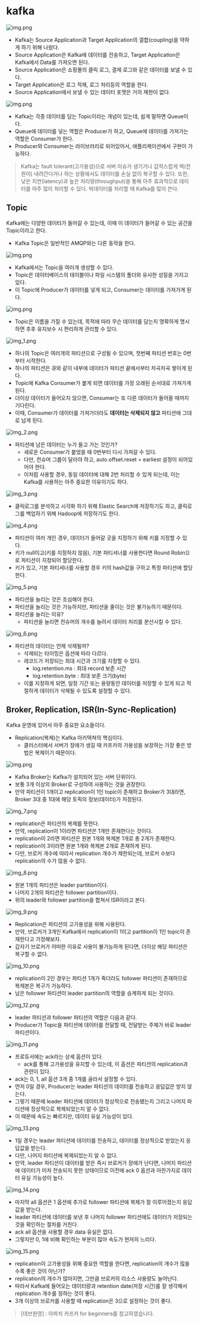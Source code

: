 # kafka

![img.png](imgs/img.png)

- Kafka는 Source Application과 Target Application의 결합(coupling)을 약하게 하기 위해 나왔다.
- Source Application은 Kafka에 데이터를 전송하고, Target Application은 Kafka에서 Data를 가져오면 된다. 
- Source Application은 쇼핑몰의 클릭 로그, 결제 로그와 같은 데이터를 보낼 수 있다. 
- Target Application은 로그 적재, 로그 처리등의 역할을 한다. 
- Source Application에서 보낼 수 있는 데이터 포맷은 거의 제한이 없다. 

![img.png](imgs/img1.png)

- Kafka는 각종 데이터를 담는 Topic이라는 개념이 있는데, 쉽게 말하면 Queue이다.  
- Queue에 데이터를 넣는 역할은 Producer가 하고, Queue에 데이터를 가져가는 역할은 Consumer가 한다. 
- Producer와 Consumer는 라이브러리로 되어있어서, 애플리케이션에서 구현이 가능하다. 

> Kafka는 fault tolerant(고가용성)으로 서버 이슈가 생기거나 갑작스럽게 렉(전원이) 내려간다거나 하는 상황에서도 데이터를 손실 없이 복구할 수 있다.
> 또한, 낮은 지연(latency)과 높은 처리량(throughput)을 통해 아주 효과적으로 데이터를 아주 많이 처리할 수 있다.
> 빅데이터를 처리할 때 Kafka를 많이 쓴다. 

## Topic

Kafka에는 다양한 데이터가 들어갈 수 있는데, 이때 이 데이터가 들어갈 수 있는 공간을 Topic이라고 한다. 

- Kafka Topic은 일반적인 AMQP와는 다른 동작을 한다. 


![img.png](imgs/img1.png)

- Kafka에서는 Topic을 여러개 생성할 수 있다. 
- Topic은 데이터베이스의 테이블이나 파일 시스템의 폴더와 유사한 성질을 가지고 있다.
- 이 Topic에 Producer가 데이터를 넣게 되고, Consumer는 데이터를 가져가게 된다.

![img.png](img2.png)

- Topic은 이름을 가질 수 있는데, 목적에 따라 무슨 데이터를 담는지 명확하게 명시하면 추후 유지보수 시 편리하게 관리할 수 있다.

![img_1.png](img_1.png)

- 하나의 Topic은 여러개의 파티션으로 구성될 수 있으며, 첫번째 파티션 번호는 0번부터 시작한다. 
- 하나의 파티션은 큐와 같이 내부에 데이터가 파티션 끝에서부터 차곡차곡 쌓이게 된다. 
- Topic에 Kafka Consumer가 붙게 되면 데이터를 가장 오래된 순서대로 가져가게 된다. 
- 더이상 데이터가 들어오지 않으면, Consumer는 또 다른 데이터가 들어올 때까지 기다린다. 
- 이때, Consumer가 데이터를 가져가더라도 **데이터는 삭제되지 않고** 파티션에 그대로 남게 된다.

![img_2.png](img_2.png)

- 파티션에 남은 데이터는 누가 들고 가는 것인가?
  - 새로운 Consumer가 붙었을 때 0번부터 다시 가져갈 수 있다. 
  - 다만, 컨슈머 그룹이 달라야 하고, auto.offset.reset = earliest 설정이 되어있어야 한다. 
  - 이처럼 사용할 경우, 동일 데이터에 대해 2번 처리할 수 있게 되는데, 이는 Kafka를 사용하는 아주 중요한 이유이기도 하다. 

![img_3.png](img_3.png)

- 클릭로그를 분석하고 시각화 하기 위해 Elastic Search에 저장하기도 하고, 클릭로그를 백업하기 위해 Hadoop에 저장하기도 한다.

![img_4.png](img_4.png)

- 파티션이 여러 개인 경우, 데이터가 들어갈 곳을 지정하기 위해 키를 지정할 수 있다. 
- 키가 null이고(키를 지정하지 않음), 기본 파티셔너를 사용한다면 Round Robin으로 파티션이 지정되어 할당한다. 
- 키가 있고, 기본 파티셔너를 사용할 경우 키의 hash값을 구하고 특정 파티션에 할당한다. 

![img_5.png](img_5.png)

- 파티션을 늘리는 것은 조심해야 한다.
- 파티션을 늘리는 것은 가능하지만, 파티션을 줄이는 것은 불가능하기 때문이다. 
- 파티션을 늘리는 이유?
  - 파티션을 늘리면 컨슈머의 개수를 늘려서 데이터 처리를 분산시킬 수 있다. 

![img_6.png](img_6.png)

- 파티션의 데이터는 언제 삭제될까?
  - 삭제되는 타이밍은 옵션에 따라 다르다. 
  - 레코드가 저장되는 최대 시간과 크기를 지정할 수 있다.
    - log.retention.ms : 최대 record 보존 시간 
    - log.retention.byte : 최대 보존 크기(byte) 
  - 이를 지정하게 되면, 일정 기간 또는 용량동안 데이터를 저장할 수 있게 되고 적절하게 데이터가 삭제될 수 있도록 설정할 수 있다. 

## Broker, Replication, ISR(In-Sync-Replication)

Kafka 운영에 있어서 아주 중요한 요소들이다. 

- Replication(복제)는 Kafka 아키텍쳐의 핵심이다. 
  - 클러스터에서 서버가 장애가 생길 때 카프카의 가용성을 보장하는 가장 좋은 방법은 복제이기 때문이다. 

![img.png](img.png)

- Kafka Broker는 Kafka가 설치되어 있는 서버 단위이다. 
- 보통 3개 이상의 Broker로 구성하여 사용하는 것을 권장한다. 
- 만약 파티션이 1개이고 replication이 1인 topic이 존재하고 Broker가 3대라면, Broker 3대 중 1대에 해당 토픽의 정보(데이터)가 저장된다.

![img_7.png](img_7.png)

- replication은 파티션의 복제를 뜻한다. 
- 만약, replication이 1이라면 파티션은 1개만 존재한다는 것이다.
- replication이 2라면 파티션은 원본 1개와 복제본 1개로 총 2개가 존재한다.
- replication이 3이라면 원본 1개와 복제본 2개로 존재하게 된다. 
- 다만, 브로커 개수에 따라서 replication 개수가 제한되는데, 브로커 수보다 replication의 수가 많을 수 없다. 

![img_8.png](img_8.png)

- 원본 1개의 파티션은 leader partition이다. 
- 나머지 2개의 파티션은 follower partition이다. 
- 위의 leader와 follower partition을 합쳐서 ISR이라고 본다.

![img_9.png](img_9.png)

- Replication은 파티션의 고가용성을 위해 사용된다. 
- 만약, 브로커가 3개인 Kafka에서 replication이 1이고 partition이 1인 topic이 존재한다고 가정해보자.
- 갑자기 브로커가 어떠한 이유로 사용이 불가능하게 된다면, 더이상 해당 파티션은 복구할 수 없다.

![img_10.png](img_10.png)

- replication이 2인 경우는 파티션 1개가 죽더라도 follower 파티션이 존재하므로 복제본은 복구가 가능하다. 
- 남은 follower 파티션이 leader partition의 역할을 승계하게 되는 것이다. 

![img_12.png](img_12.png)

- leader 파티션과 follower 파티션의 역할은 다음과 같다.
- Producer가 Topic을 파티션에 데이터를 전달할 때, 전달받는 주체가 바로 leader 파티션이다.

![img_11.png](img_11.png)
 
- 프로듀서에는 ack라는 상세 옵션이 있다. 
  - ack를 통해 고가용성을 유지할 수 있는데, 이 옵션은 파티션의 replication과 관련이 있다.
- ack는 0, 1, all 옵션 3개 중 1개를 골라서 설정할 수 있다. 
- 먼저 0일 경우, Producer는 leader 파티션의 데이터를 전송하고 응답값은 받지 않는다.
- 그렇기 때문에 leader 파티션에 데이터가 정상적으로 전송됐는지 그리고 나머지 파티션에 정상적으로 복제되었는지 알 수 없다. 
- 이 때문에 속도는 빠르지만, 데이터 유실 가능성이 있다. 

![img_13.png](img_13.png)

- 1일 경우는 leader 파티션에 데이터를 전송하고, 데이터를 정상적으로 받았는지 응답값을 받는다. 
- 다만, 나머지 파티션에 복제되었는지 알 수 없다. 
- 만약, leader 파티션이 데이터를 받은 즉시 브로커가 장애가 난다면, 나머지 파티션에 데이터가 미처 전송되지 못한 상태이므로 이전에 ack 0 옵션과 마찬가지로 데이터 유실 가능성이 높다.

![img_14.png](img_14.png)

- 마지막 all 옵션은 1 옵션에 추가로 follower 파티션에 복제가 잘 이루어졌는지 응답값을 받는다. 
- leader 파티션에 데이터를 보낸 후 나머지 follower 파티션에도 데이터가 저장되는 것을 확인하는 절차를 거친다. 
- ack all 옵션을 사용할 경우 data 유실은 없다.
- 그렇지만 0, 1에 비해 확인하는 부분이 많아 속도가 현저히 느리다. 

![img_15.png](img_15.png)

- replication이 고가용성을 위해 중요한 역할을 한다면, replication의 개수가 많을 수록 좋은 것이 아닌가?
- replication의 개수가 많아지면, 그만큼 브로커의 리소스 사용량도 늘어난다. 
- 따라서 Kafka에 들어오는 데이터량과 retention date(저장 시간)를 잘 생각해서 replication 개수를 정하는 것이 좋다.
- 3개 이상의 브로커를 사용할 때 replication은 3으로 설정하는 것이 좋다. 


> [데브원영] : 아파치 카프카 for beginners를 참고하였습니다. 
